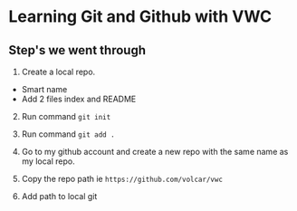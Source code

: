 # Learning Git and Github with VWC

## Step's we went through

1. Create a local repo.
  * Smart name
  * Add 2 files  index and README

2. Run command `git init`

3. Run command `git add .`

4. Go to my github account and create a new repo with the same name as my local repo.

5. Copy the repo path ie `https://github.com/volcar/vwc`

6. Add path to local git 



